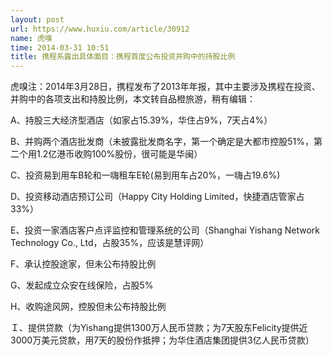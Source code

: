 ```yaml
---
layout: post
url: https://www.huxiu.com/article/30912
name: 虎嗅
time: 2014-03-31 10:51
title: 携程系露出具体面目：携程首度公布投资并购中的持股比例
---
```

虎嗅注：2014年3月28日，携程发布了2013年年报，其中主要涉及携程在投资、并购中的各项支出和持股比例，本文转自品橙旅游，稍有编辑：

A、持股三大经济型酒店（如家占15.39%，华住占9%，7天占4%）

B、并购两个酒店批发商（未披露批发商名字，第一个确定是大都市控股51%，第二个用1.2亿港币收购100%股份，很可能是华闽）

C、投资易到用车B轮和一嗨租车E轮(易到用车占20%，一嗨占19.6%)

D、投资移动酒店预订公司（Happy City Holding Limited，快捷酒店管家占33%）

E、投资一家酒店客户点评监控和管理系统的公司（Shanghai Yishang Network Technology Co., Ltd，占股35%，应该是慧评网）

F、承认控股途家，但未公布持股比例

G、发起成立众安在线保险，占股5%

H、收购途风网，控股但未公布持股比例

Ｉ、提供贷款（为Yishang提供1300万人民币贷款；为7天股东Felicity提供近3000万美元贷款，用7天的股份作抵押；为华住酒店集团提供3亿人民币贷款）

